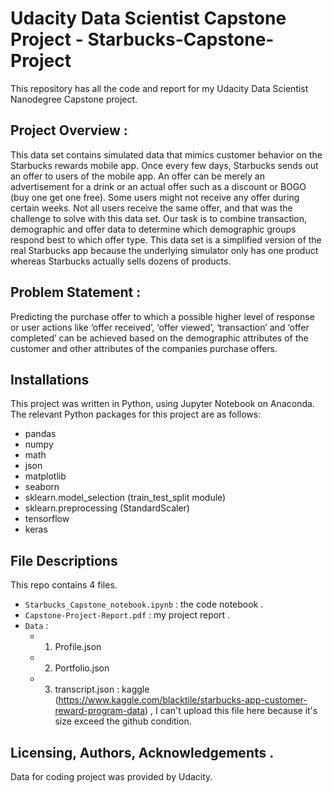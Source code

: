 # Udacity Data Scientist Capstone Project - Starbucks-Capstone-Project
This repository has all the code and report for my Udacity Data Scientist Nanodegree Capstone project.

## Project Overview :
This data set contains simulated data that mimics customer behavior on the Starbucks rewards mobile app. Once every few days, Starbucks sends out an offer to users of the mobile app. An offer can be merely an advertisement for a drink or an actual offer such as a discount or BOGO (buy one get one free). Some users might not receive any offer during certain weeks.
Not all users receive the same offer, and that was the challenge to solve with this data set.
Our task is to combine transaction, demographic and offer data to determine which demographic groups respond best to which offer type. This data set is a simplified version of the real Starbucks app because the underlying simulator only has one product whereas Starbucks actually sells dozens of products.

## Problem Statement :
Predicting the purchase offer to which a possible higher level of response or user actions like ‘offer received’, ‘offer viewed’, ‘transaction’ and  ‘offer completed’ can be achieved based on the demographic attributes of the customer and other attributes of the companies purchase offers. 

## Installations
This project was written in Python, using Jupyter Notebook on Anaconda. The relevant Python packages for this project are as follows:

- pandas
- numpy
- math
- json
- matplotlib
- seaborn
- sklearn.model_selection (train_test_split module)
- sklearn.preprocessing (StandardScaler)
- tensorflow
- keras 

## File Descriptions
This repo contains 4 files. 
- `Starbucks_Capstone_notebook.ipynb` : the code notebook .
-  `Capstone-Project-Report.pdf` : my project report .
-   `Data` :
    - 1. Profile.json
    - 2. Portfolio.json
    - 3. transcript.json : kaggle (https://www.kaggle.com/blacktile/starbucks-app-customer-reward-program-data) ,  I can't upload this file here because it's size exceed the github condition.


## Licensing, Authors, Acknowledgements .
Data for coding project was provided by Udacity.
